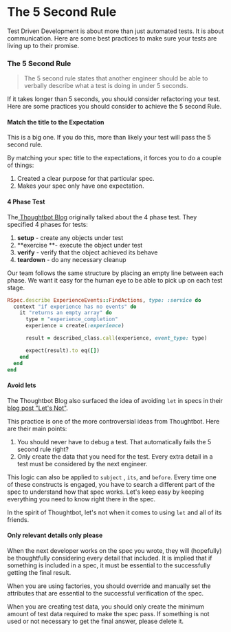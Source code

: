 # The 5 Second Rule

Test Driven Development is about more than just automated tests.  It is about communication.  Here are some best practices to make sure your tests are living up to their promise.

### The 5 Second Rule

> The 5 second rule states that another engineer should be able to verbally describe what a test is doing in under 5 seconds. &#x20;

If it takes longer than 5 seconds, you should consider refactoring your test.  Here are some practices you should consider to achieve the 5 second Rule.

#### Match the title to the Expectation

This is a big one.  If you do this, more than likely your test will pass the 5 second rule.

By matching your spec title to the expectations, it forces you to do a couple of things:

1. Created a clear purpose for that particular spec.
2. Makes your spec only have one expectation.

#### 4 Phase Test

The[ Thoughtbot Blog](https://thoughtbot.com/blog/four-phase-test) originally talked about the 4 phase test.  They specified 4 phases for tests:

1. &#x20;**setup** - create any objects under test
2. **exercise **- execute the object under test
3. **verify** - verify that the object achieved its behave
4. **teardown** - do any necessary cleanup

Our team follows the same structure by placing an empty line between each phase.  We want it easy for the human eye to be able to pick up on each test stage.

```ruby
RSpec.describe ExperienceEvents::FindActions, type: :service do
  context "if experience has no events" do
    it "returns an empty array" do
      type = "experience_completion"
      experience = create(:experience)

      result = described_class.call(experience, event_type: type)

      expect(result).to eq([])
    end
  end
end
```

#### Avoid lets

The Thoughtbot Blog also surfaced the idea of avoiding `let` in specs in their [blog post "Let's Not"](https://thoughtbot.com/blog/lets-not).

This practice is one of the more controversial ideas from Thoughtbot.  Here are their main points:

1. You should never have to debug a test.  That automatically fails the 5 second rule right?
2. Only create the data that you need for the test.  Every extra detail in a test must be considered by the next engineer.

This logic can also be applied to `subject` , `its`, and `before`.  Every time one of these constructs is engaged, you have to search a different part of the spec to understand how that spec works.  Let's keep easy by keeping everything you need to know right there in the spec.

In the spirit of Thoughtbot, let's not when it comes to using `let` and all of its friends.

#### Only relevant details only please

When the next developer works on the spec you wrote, they will (hopefully) be thoughtfully considering every detail that included.  It is implied that if something is included in a spec, it must be essential to the successfully getting the final result.

When you are using factories, you should override and manually set the attributes that are essential to the successful verification of the spec.

When you are creating test data, you should only create the minimum amount of test data required to make the spec pass.  If something is not used or not necessary to get the final answer, please delete it.



